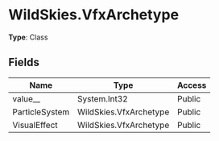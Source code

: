 ﻿# WildSkies.VfxArchetype

**Type**: Class

## Fields

| Name | Type | Access |
|------|------|--------|
| value__ | System.Int32 | Public |
| ParticleSystem | WildSkies.VfxArchetype | Public |
| VisualEffect | WildSkies.VfxArchetype | Public |

